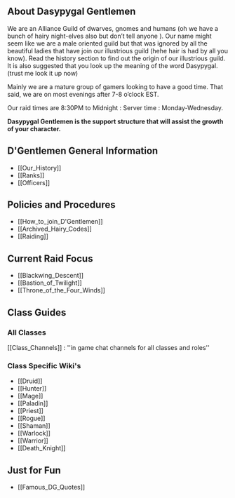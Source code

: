 ##  About Dasypygal Gentlemen 

We are an Alliance Guild of dwarves, gnomes and humans (oh we have a bunch of hairy night-elves also but don’t tell anyone  ). Our name might seem like we are a male oriented guild but that was ignored by all the beautiful ladies that have join our illustrious guild (hehe hair is had by all you know). Read the history section to find out the origin of our illustrious guild. It is also suggested that you look up the meaning of the word Dasypygal. (trust me look it up now)

Mainly we are a mature group of gamers looking to have a good time. That said, we are on most evenings after 7-8 o’clock EST. 

Our raid times are 8:30PM to Midnight : Server time : Monday-Wednesday. 

__Dasypygal Gentlemen is the support structure that will assist the growth of your character.__

## D'Gentlemen General Information

* [[Our_History]]
* [[Ranks]]
* [[Officers]]

## Policies and Procedures

* [[How_to_join_D'Gentlemen]]
* [[Archived_Hairy_Codes]]
* [[Raiding]]

## Current Raid Focus

* [[Blackwing_Descent]]
* [[Bastion_of_Twilight]]
* [[Throne_of_the_Four_Winds]]

##  Class Guides 

### All Classes

[[Class_Channels]] : ''in game chat channels for all classes and roles''


### Class Specific Wiki's

* [[Druid]]
* [[Hunter]]
* [[Mage]]
* [[Paladin]]
* [[Priest]]
* [[Rogue]]
* [[Shaman]]
* [[Warlock]]
* [[Warrior]]
* [[Death_Knight]]

## Just for Fun

* [[Famous_DG_Quotes]]
